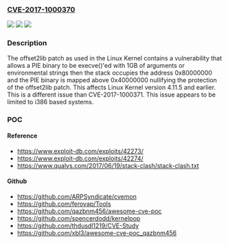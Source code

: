 ### [CVE-2017-1000370](https://cve.mitre.org/cgi-bin/cvename.cgi?name=CVE-2017-1000370)
![](https://img.shields.io/static/v1?label=Product&message=n%2Fa&color=blue)
![](https://img.shields.io/static/v1?label=Version&message=n%2Fa&color=blue)
![](https://img.shields.io/static/v1?label=Vulnerability&message=n%2Fa&color=brighgreen)

### Description

The offset2lib patch as used in the Linux Kernel contains a vulnerability that allows a PIE binary to be execve()'ed with 1GB of arguments or environmental strings then the stack occupies the address 0x80000000 and the PIE binary is mapped above 0x40000000 nullifying the protection of the offset2lib patch. This affects Linux Kernel version 4.11.5 and earlier. This is a different issue than CVE-2017-1000371. This issue appears to be limited to i386 based systems.

### POC

#### Reference
- https://www.exploit-db.com/exploits/42273/
- https://www.exploit-db.com/exploits/42274/
- https://www.qualys.com/2017/06/19/stack-clash/stack-clash.txt

#### Github
- https://github.com/ARPSyndicate/cvemon
- https://github.com/ferovap/Tools
- https://github.com/qazbnm456/awesome-cve-poc
- https://github.com/spencerdodd/kernelpop
- https://github.com/thdusdl1219/CVE-Study
- https://github.com/xbl3/awesome-cve-poc_qazbnm456

